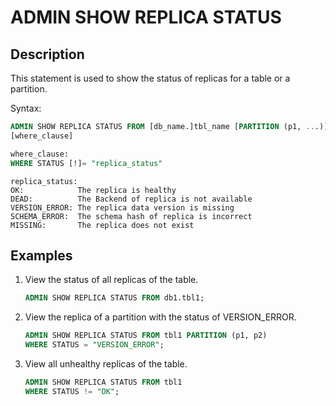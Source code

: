 # ADMIN SHOW REPLICA STATUS

## Description

This statement is used to show the status of replicas for a table or a partition.

Syntax:

```sql
ADMIN SHOW REPLICA STATUS FROM [db_name.]tbl_name [PARTITION (p1, ...)]
[where_clause]
```

```sql
where_clause:
WHERE STATUS [!]= "replica_status"
```

```plain text
replica_status:
OK:            The replica is healthy
DEAD:          The Backend of replica is not available
VERSION_ERROR: The replica data version is missing
SCHEMA_ERROR:  The schema hash of replica is incorrect
MISSING:       The replica does not exist
```

## Examples

1. View the status of all replicas of the table.

    ```sql
    ADMIN SHOW REPLICA STATUS FROM db1.tbl1;
    ```

2. View the replica of a partition with the status of VERSION_ERROR.

    ```sql
    ADMIN SHOW REPLICA STATUS FROM tbl1 PARTITION (p1, p2)
    WHERE STATUS = "VERSION_ERROR";
    ```

3. View all unhealthy replicas of the table.

    ```sql
    ADMIN SHOW REPLICA STATUS FROM tbl1
    WHERE STATUS != "OK";
    ```

